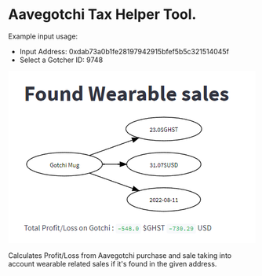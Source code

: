 # Aavegotchi Tax Helper Tool.

Example input usage:


- Input Address: 0xdab73a0b1fe28197942915bfef5b5c321514045f
- Select a Gotcher ID: 9748


![Gotchiball game](lolfail.png)

Calculates Profit/Loss from Aavegotchi purchase and sale taking into account wearable related sales if it's found in the given address.
